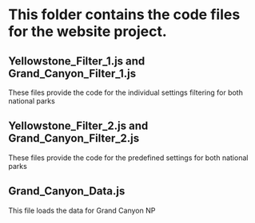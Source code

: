 # This folder contains the code files for the website project. 

## Yellowstone_Filter_1.js and Grand_Canyon_Filter_1.js
These files provide the code for the individual settings filtering for both national parks

## Yellowstone_Filter_2.js and Grand_Canyon_Filter_2.js
These files provide the code for the predefined settings for both national parks

## Grand_Canyon_Data.js
This file loads the data for Grand Canyon NP
